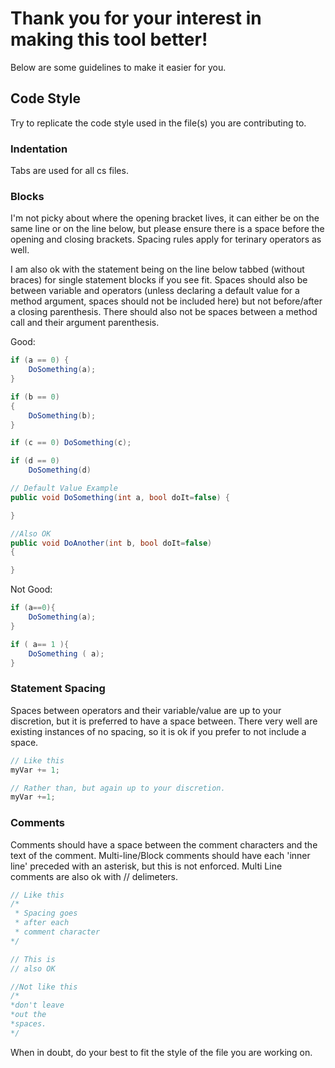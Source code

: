 # Thank you for your interest in making this tool better!
Below are some guidelines to make it easier for you.

## Code Style
Try to replicate the code style used in the file(s) you are contributing to.

### Indentation
Tabs are used for all cs files.

### Blocks
I'm not picky about where the opening bracket lives, it can either be on the same line or on the line below, but please ensure there is a space before the opening and closing brackets. Spacing rules apply for terinary operators as well.  


I am also ok with the statement being on the line below tabbed (without braces) for single statement blocks if you see fit. Spaces should also be between variable and operators (unless declaring a default value for a method argument, spaces should not be included here) but not before/after a closing parenthesis. There should also not be spaces between a method call and their argument parenthesis.


Good:
```csharp
if (a == 0) {
    DoSomething(a);
}

if (b == 0) 
{
    DoSomething(b);
}

if (c == 0) DoSomething(c);

if (d == 0)
    DoSomething(d)

// Default Value Example
public void DoSomething(int a, bool doIt=false) {

}

//Also OK
public void DoAnother(int b, bool doIt=false) 
{

}
```

Not Good:
```csharp
if (a==0){
    DoSomething(a);
}

if ( a== 1 ){
    DoSomething ( a);
}
```

### Statement Spacing
Spaces between operators and their variable/value are up to your discretion, but it is preferred to have a space between. There very well are existing instances of no spacing, so it is ok if you prefer to not include a space.
```csharp
// Like this
myVar += 1;

// Rather than, but again up to your discretion.
myVar +=1;
```

### Comments
Comments should have a space between the comment characters and the text of the comment. Multi-line/Block comments should have each 'inner line' preceded with an asterisk, but this is not enforced. Multi Line comments are also ok with // delimeters.

```csharp
// Like this
/*
 * Spacing goes
 * after each 
 * comment character
*/

// This is
// also OK

//Not like this
/*
*don't leave
*out the
*spaces.
*/
```

When in doubt, do your best to fit the style of the file you are working on.